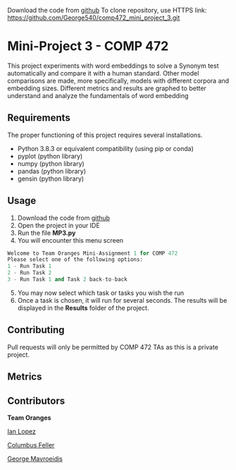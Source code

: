 Download the code from [github](https://github.com/George540/comp472_mini_project_3)
To clone repository, use HTTPS link: https://github.com/George540/comp472_mini_project_3.git

# Mini-Project 3 - COMP 472

This project experiments with word embeddings to solve a Synonym test automatically and compare it with a human standard. Other model comparisons are made, more specifically, models with different corpora and embedding sizes. Different metrics and results are graphed to better understand and analyze the fundamentals of word embedding

## Requirements

The proper functioning of this project requires several installations.
- Python 3.8.3 or equivalent compatibility (using pip or conda)
- pyplot (python library)
- numpy (python library)
- pandas (python library)
- gensin (python library)

## Usage

1. Download the code from [github](https://github.com/George540/comp472_mini_project_3)
2. Open the project in your IDE
3. Run the file **MP3.py**
4. You will encounter this menu screen
```Python
Welcome to Team Oranges Mini-Assignment 1 for COMP 472
Please select one of the following options:
1 - Run Task 1
2 - Run Task 2
3 - Run Task 1 and Task 2 back-to-back
```
5. You may now select which task or tasks you wish the run
6. Once a task is chosen, it will run for several seconds. The results will be displayed in the **Results** folder of the project.

## Contributing
Pull requests will only be permitted by COMP 472 TAs as this is a private project.

## Metrics

## Contributors
**Team Oranges**

[Ian Lopez](https://github.com/ianlop)

[Columbus Feller](https://github.com/ColumbusFeller)

[George Mavroeidis](https://github.com/George540)
